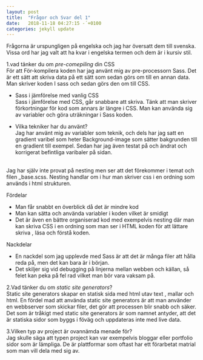 ```yaml
---
layout: post
title:  "Frågor och Svar del 1"
date:   2018-11-18 04:27:15 -´+0100
categories: jekyll update
---
```



Frågorna är urspungligen på engelska och jag har översatt dem till svenska.
Vissa ord har jag valt att ha kvar i engelska termen och dem är i kursiv stil. 


1.vad tänker du om _pre-comepiling_ din CSS <br>
För att För-kompilera koden har jag använt mig av pre-processorn Sass.
Det är ett sätt att skriva data på ett sätt som sedan görs om till en annan data. 
Man skriver koden I sass och sedan görs den om till CSS. 

* Sass i jämförelse med vanlig CSS <br>
Sass i jämförelse med CSS, går snabbare att skriva. Tänk att man skriver förkortningar för kod som annars är längre i CSS. 
Man kan använda sig av variabler och göra uträkningar i Sass koden.

* Vilka tekniker har du använt?<br>
Jag har använt mig av variabler som teknik, och dels har jag satt en gradient varibel som heter Background-image som sätter bakgrunden till en gradient till exempel. 
Sedan har jag även testat på och ändrat och korrigerat befintliga varibaler på sidan.  
<br>
Jag har själv inte provat på nesting men ser att det förekommer i temat och filen _base.scss. Nesting handlar om i hur man skriver css i en ordning som används i html strukturen.

 Fördelar<br>
 * Man får snabbt en överblick då det är mindre kod 
 * Man kan sätta och använda variabler i koden vilket är smidigt
 * Det är även en bättre organiserad kod med exempelvis nesting där man kan skriva CSS i en ordning som man ser i HTML koden för att lättare skriva , läsa och förstå koden.

Nackdelar<br>
* En nackdel som jag upplevde med Sass är att det är många filer att hålla reda på, men det kan bara är i början. 
*  Det skiljer sig vid debugging på linjerna mellan webben och källan, så felet kan peka på fel rad vilket man bör vara vaksam på. 

2.Vad tänker du om _static site generators_?<br>
Static site generators skapar en statisk sida med html utav text , mallar och html.
En fördel mad att använda static site generators är att man använder en webbserver som skickar filer, det gör att processen blir snabb och säker. 
Det som är tråkigt med static site generators är som namnet antyder, att det är statiska sidor som byggs i föväg och uppdateras inte med live data. 

3.Vilken typ av project är ovannämda menade för?<br>
Jag skulle säga att typen project kan var exempelvis bloggar eller portfolio sidor 
som är lämpliga. De är plattformar som oftast har ett förarbetat matrial som man vill dela med sig av. 
